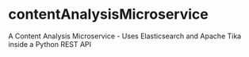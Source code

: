 # contentAnalysisMicroservice
A Content Analysis Microservice - Uses Elasticsearch and Apache Tika inside a Python REST API
